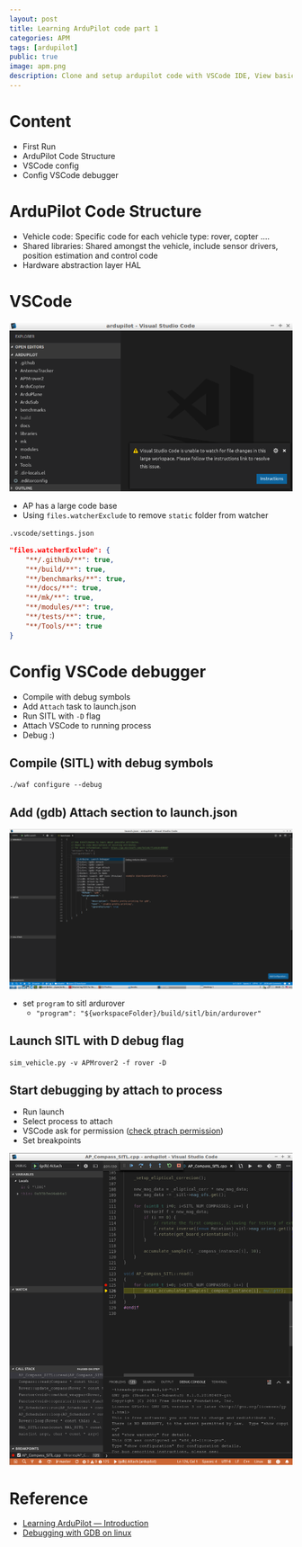 ```yaml
---
layout: post
title: Learning ArduPilot code part 1
categories: APM
tags: [ardupilot]
public: true
image: apm.png
description: Clone and setup ardupilot code with VSCode IDE, View basic ardupilot code structure, Run and attach debugger, Use APMRover2 as demo.
---
```

# Content
- First Run
- ArduPilot Code Structure
- VSCode config
- Config VSCode debugger

# ArduPilot Code Structure
- Vehicle code: Specific code for each vehicle type: rover, copter ....
- Shared libraries: Shared amongst the vehicle, include sensor drivers, position estimation and control code
- Hardware abstraction layer HAL

# VSCode

![](/images/2019-06-12-07-49-40.png)
- AP has a large code base
- Using `files.watcherExclude` to remove `static` folder from watcher

`.vscode/settings.json`

```json
"files.watcherExclude": {
    "**/.github/**": true,
    "**/build/**": true,
    "**/benchmarks/**": true,
    "**/docs/**": true,
    "**/mk/**": true,
    "**/modules/**": true,
    "**/tests/**": true,
    "**/Tools/**": true
}
```
# Config VSCode debugger
- Compile with debug symbols
- Add `Attach` task to launch.json
- Run SITL with `-D` flag
- Attach VSCode to running process
- Debug :)
  
## Compile (SITL) with debug symbols
```
./waf configure --debug
```

## Add (gdb) Attach section to launch.json
![](/images/2019-06-12-08-09-13.png)
- set `program` to sitl ardurover
  - `"program": "${workspaceFolder}/build/sitl/bin/ardurover"`
  

## Launch SITL with D debug flag
```
sim_vehicle.py -v APMrover2 -f rover -D
```

## Start debugging by attach to process
- Run launch
- Select process to attach 
- VSCode ask for permission ([check ptrach permission](http://ardupilot.org/dev/docs/debugging-with-gdb-on-linux.html))
- Set breakpoints


![](/images/2019-06-12-08-25-10.png)
# Reference
- [Learning ArduPilot — Introduction](http://ardupilot.org/dev/docs/learning-ardupilot-introduction.html)
- [Debugging with GDB on linux](http://ardupilot.org/dev/docs/debugging-with-gdb-on-linux.html)

